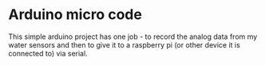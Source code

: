 # Arduino micro code

This simple arduino project has one job - to record the analog data from my water sensors and then to give it to a raspberry pi (or other device it is connected to) via serial.
